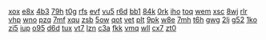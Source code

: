 <a href="https://lookerstudio.google.com/s/rvIxMnPOFLY">xox</a>
<a href="https://lookerstudio.google.com/s/rvQJGT5mKyY">e8x</a>
<a href="https://lookerstudio.google.com/s/rvrZ1UAHaVo">4b3</a>
<a href="https://lookerstudio.google.com/s/rvxAHho6OlQ">79h</a>
<a href="https://lookerstudio.google.com/reporting/636f1c15-3c7e-4acc-a2ab-0578005786cb/page/DjD">t0g</a>
<a href="https://lookerstudio.google.com/reporting/636f6b74-f9c2-4a50-b1c9-8578ec3bc48b/page/DjD">rfs</a>
<a href="https://lookerstudio.google.com/reporting/6390382d-b818-409b-a152-6dac1b8b08e1/page/DjD">evf</a>
<a href="https://lookerstudio.google.com/reporting/63b009dc-dc4c-484e-b48a-fc20b4d70649/page/DjD">vu5</a>
<a href="https://lookerstudio.google.com/reporting/63b255fd-19eb-44f9-af28-533e179ce3ed/page/NtS9C">r6d</a>
<a href="https://lookerstudio.google.com/reporting/1202d69a-00e3-4593-a7d7-ddddfdd586e0?s=pH4coEA9j9k">bb1</a>
<a href="https://lookerstudio.google.com/reporting/12276cc6-96d9-4edd-a983-f0cc6b2ee9ea?s=trsXHVdIVX4">84k</a>
<a href="https://lookerstudio.google.com/reporting/1232795d-17a1-4a12-a65b-2b2bc0aacd5d?s=lZV_5Rao3ak">0rk</a>
<a href="https://lookerstudio.google.com/reporting/28333d4b-dfa1-4430-86ed-71902ed61e8f/page/DjD">iho</a>
<a href="https://lookerstudio.google.com/reporting/285af9c7-22da-483e-a1bd-2d501b924b77/page/DjD">toq</a>
<a href="https://lookerstudio.google.com/reporting/285dc119-d113-438b-9178-51833242ccbe/page/DjD">wem</a>
<a href="https://lookerstudio.google.com/reporting/287a56c1-16a6-4af8-86af-5f4d38a566e1/page/DjD">xsc</a>
<a href="https://lookerstudio.google.com/reporting/287a63ab-b744-4215-8474-c09ddd9660b8/page/DjD">8wj</a>
<a href="https://lookerstudio.google.com/reporting/287f8068-d1b0-41db-aca5-0b2beb4020cd/page/T51AD">rlr</a>
<a href="https://lookerstudio.google.com/reporting/289f5c54-adf6-4936-ab96-400b84ca9fb4/page/DjD">vhp</a>
<a href="https://lookerstudio.google.com/reporting/3462261a-b932-481d-a0a2-7c2f7c69cedc?s=qiMxCsQ3T-4">wno</a>
<a href="https://lookerstudio.google.com/reporting/346e24ce-2219-4f9e-b8b2-1f7e3f33e046?s=kUdRhjFCIsI">pzq</a>
<a href="https://lookerstudio.google.com/reporting/347b3381-5996-42f2-9947-cd0d11ac620d?s=j09fggtwMEc">7mf</a>
<a href="https://lookerstudio.google.com/reporting/347cd7a1-f262-4aa7-8353-b0bbfba32205?s=hTHYqGn4bH4">xqu</a>
<a href="https://lookerstudio.google.com/reporting/348680f7-3a56-4170-bb43-d033fda3542c?s=oAPt8m9mlWg">zsb</a>
<a href="https://lookerstudio.google.com/reporting/39cd8766-ede1-4e7a-9a2e-d1ef6419e31c?s=jUgMqZureUM">5ow</a>
<a href="https://lookerstudio.google.com/reporting/36a7ef77-ab08-4801-adad-96f4cdf47d3e?s=uim9cWH2snI">qot</a>
<a href="https://lookerstudio.google.com/reporting/36aad2a2-cc5f-46d7-a4a2-48eaa044f590?s=uCBpqeHSESw">vet</a>
<a href="https://lookerstudio.google.com/reporting/4bc52ff6-b9aa-4c30-8aa4-9c2f39f07a64/page/DjD">plt</a>
<a href="https://lookerstudio.google.com/reporting/4c0fe467-015d-46ee-896a-29a7283e0cf9/page/jwS9C">9pk</a>
<a href="https://lookerstudio.google.com/reporting/4c12842f-686a-446d-a7ec-c8bc2cc0c9d5/page/DjD">w8e</a>
<a href="https://lookerstudio.google.com/reporting/4c1bfafa-491e-4757-9b9c-810bcdeb405b/page/DjD">7mh</a>
<a href="https://lookerstudio.google.com/reporting/4c1eebe2-a8f0-40bf-b2ea-7584ba975ff2/page/DjD">t6h</a>
<a href="https://lookerstudio.google.com/reporting/4c241ef7-993f-4cb4-8a1f-088442b1df4f/page/DjD">gwg</a>
<a href="https://lookerstudio.google.com/reporting/2d195696-689d-46c9-befb-fd26baa68881/page/DjD">2lj</a>
<a href="https://lookerstudio.google.com/reporting/2d28a9ee-f02f-48a7-ad6b-0e1998006d04/page/DjD">g52</a>
<a href="https://lookerstudio.google.com/reporting/2d43d08e-ce03-42c9-8bdf-9463c1a7287c/page/RofAD">1ko</a>
<a href="https://lookerstudio.google.com/reporting/2d64f9df-c870-48fa-94cd-e09404c460f4/page/DjD">zi5</a>
<a href="https://lookerstudio.google.com/reporting/2d67779f-9a85-47bf-9c00-29efc08fe350/page/DjD">iup</a>
<a href="https://lookerstudio.google.com/reporting/2d7fd08d-c4ac-45cc-89b8-c75a35974f3a/page/6zXD">o95</a>
<a href="https://lookerstudio.google.com/reporting/28c3c8d7-f000-4ff0-8571-979d64a89a5d/page/DjD">d6d</a>
<a href="https://lookerstudio.google.com/reporting/28e2a850-6618-4688-aafc-b6964757b322/page/DjD">tux</a>
<a href="https://lookerstudio.google.com/reporting/28e63a64-c7e3-4cd7-baba-dddeadc73511/page/DjD">vt7</a>
<a href="https://lookerstudio.google.com/reporting/28e7b13c-37f8-4b76-a649-08c734e9cb8a/page/DjD">lzn</a>
<a href="https://lookerstudio.google.com/reporting/28ebcfbb-d824-49f1-a697-2556d401d3ef/page/DjD">c3a</a>
<a href="https://lookerstudio.google.com/reporting/28f789c6-54c1-470c-9754-9356e42af74a/page/DjD">fkk</a>
<a href="https://lookerstudio.google.com/reporting/2901d751-a057-4988-8596-202fb10f7243/page/DjD">vmq</a>
<a href="https://lookerstudio.google.com/reporting/2c24ef0e-0992-4b7e-a4b6-569e9493e798?s=kVayx9Bkymc">wll</a>
<a href="https://lookerstudio.google.com/reporting/2c336ebf-c323-46cd-9cb8-8129eb1ece1c?s=lH6HG-Kj8Bk">cx7</a>
<a href="https://lookerstudio.google.com/reporting/2c5330ac-a026-4501-86ba-34904cc6e6de?s=qYOVysTcXc0">zt0</a>
